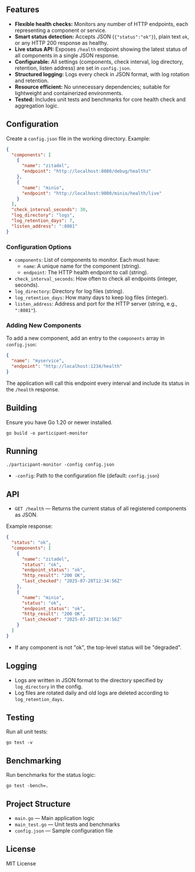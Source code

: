 ## Features

- **Flexible health checks:** Monitors any number of HTTP endpoints, each representing a component or service.
- **Smart status detection:** Accepts JSON (`{"status":"ok"}`), plain text `ok`, or any HTTP 200 response as healthy.
- **Live status API:** Exposes `/health` endpoint showing the latest status of all components in a single JSON response.
- **Configurable:** All settings (components, check interval, log directory, retention, listen address) are set in `config.json`.
- **Structured logging:** Logs every check in JSON format, with log rotation and retention.
- **Resource efficient:** No unnecessary dependencies; suitable for lightweight and containerized environments.
- **Tested:** Includes unit tests and benchmarks for core health check and aggregation logic.

## Configuration

Create a `config.json` file in the working directory. Example:

```json
{
  "components": [
    {
      "name": "zitadel",
      "endpoint": "http://localhost:8080/debug/healthz"
    },
    {
      "name": "minio",
      "endpoint": "http://localhost:9000/minio/health/live"
    }
  ],
  "check_interval_seconds": 30,
  "log_directory": "logs",
  "log_retention_days": 7,
  "listen_address": ":8081"
}
```

### Configuration Options

- `components`: List of components to monitor. Each must have:
  - `name`: A unique name for the component (string).
  - `endpoint`: The HTTP health endpoint to call (string).
- `check_interval_seconds`: How often to check all endpoints (integer, seconds).
- `log_directory`: Directory for log files (string).
- `log_retention_days`: How many days to keep log files (integer).
- `listen_address`: Address and port for the HTTP server (string, e.g., `":8081"`).

### Adding New Components

To add a new component, add an entry to the `components` array in `config.json`:

```json
{
  "name": "myservice",
  "endpoint": "http://localhost:1234/health"
}
```

The application will call this endpoint every interval and include its status in the `/health` response.

## Building

Ensure you have Go 1.20 or newer installed.

```
go build -o participant-monitor
```

## Running

```
./participant-monitor -config config.json
```

- `-config`: Path to the configuration file (default: `config.json`)

## API

- `GET /health` — Returns the current status of all registered components as JSON.

Example response:

```json
{
  "status": "ok",
  "components": [
    {
      "name": "zitadel",
      "status": "ok",
      "endpoint_status": "ok",
      "http_result": "200 OK",
      "last_checked": "2025-07-28T12:34:56Z"
    },
    {
      "name": "minio",
      "status": "ok",
      "endpoint_status": "ok",
      "http_result": "200 OK",
      "last_checked": "2025-07-28T12:34:56Z"
    }
  ]
}
```

- If any component is not "ok", the top-level status will be "degraded".

## Logging

- Logs are written in JSON format to the directory specified by `log_directory` in the config.
- Log files are rotated daily and old logs are deleted according to `log_retention_days`.

## Testing

Run all unit tests:

```
go test -v
```

## Benchmarking

Run benchmarks for the status logic:

```
go test -bench=.
```

## Project Structure

- `main.go` — Main application logic
- `main_test.go` — Unit tests and benchmarks
- `config.json` — Sample configuration file

## License

MIT License
